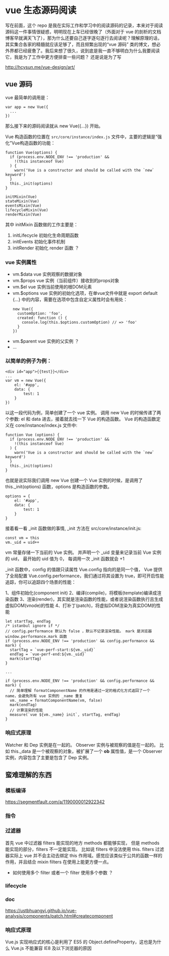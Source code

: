 # vue 生态源码阅读
写在前面，这个 repo 是我在实际工作和学习中的阅读源码的记录，本来对于阅读源码这一件事情很疑惑，明明现在上车已经很晚了（外面对于 vue 的剖析的文档博客早就满天飞了），那为什么还要自己逐字逐句逐行去阅读呢？理解原理的话，其实集合各家的精髓就应该足够了，而且频繁出现的“vue 源码” 类的博文，想必外界都已经疲惫了。我后来想了很久，说到底是我一直不够明白为什么我要阅读它，我是为了工作中更方便排查一些问题？ 还是说是为了写

http://hcysun.me/vue-design/art/

## vue 源码

vue 最简单的调用是：
```
var app = new Vue({
  ...
})
```

那么接下来的源码阅读就从 new Vue({...}) 开始。

Vue 构造函数的位置在 `src/core/instance/index.js` 文件中，主要的逻辑是“强化”Vue构造函数的功能：
```
function Vue(options) {
  if (process.env.NODE_ENV !== 'production' &&
    !(this instanceof Vue)
  ) {
    warn('Vue is a constructor and should be called with the `new` keyword')
  }
  this._init(options)
}

initMixin(Vue)
stateMixin(Vue)
eventsMixin(Vue)
lifecycleMixin(Vue)
renderMixin(Vue)
```

其中 initMixin 函数做的工作主要是：
1. initLifecycle 初始化生命周期函数
2. initEvents 初始化事件机制
3. initRender 初始化 render 函数 ？


### vue 实例属性

- vm.$data  vue 实例观察的数据对象
- vm.$props vue 实例（当前组件）接收到的props对象
- vm.$el vue 实例当前使用的根DOM元素
- vm.$options vue 实例的初始化选项，在单vue文件中就是 export default {...} 中的内容，需要在选项中包含自定义属性时会有用处：
  ```
  new Vue({
    customOption: 'foo',
    created: function () {
      console.log(this.$options.customOption) // => 'foo'
    }
  })
  ```
- vm.$parent vue 实例的父实例 ？
- ...



### 以简单的例子为例：
```
<div id="app">{{test}}</div>
...
var vm = new Vue({
    el: '#app',
    data: {
        test: 1
    }
})
```

以这一段代码为例，简单创建了一个 vue 实例。 调用 new Vue 的时候传递了两个参数: el 和 data 进去，接着就去找一下 Vue 的构造函数。
Vue 的构造函数定义在 core/instance/index.js 文件中:

```
function Vue (options) {
  if (process.env.NODE_ENV !== 'production' &&
    !(this instanceof Vue)
  ) {
    warn('Vue is a constructor and should be called with the `new` keyword')
  }
  this._init(options)
}
```

也就是说实际我们调用 new Vue 创建一个 Vue 实例的时候，是调用了 this._init(options) 函数，options 是构造函数的参数。

```
options = {
    el: '#app',
    data: {
        test: 1
    }
}
```

接着看一看 _init 函数做的事情, _init 方法在 src/core/instance/init.js:

```
const vm = this
vm._uid = uid++
```

vm 常量存储一下当前的 Vue 实例。 并声明一个 _uid 变量来记录当前 Vue 实例的 uid， 最开始的 uid 值为 0， 每调用一次 _init 函数就会 +1

_init 函数中，config 的值跟只读属性 Vue.config 指向的是同一个值， Vue 提供了全局配置 Vue.config.performance，我们通过将其设置为 true，即可开启性能追踪，你可以追踪四个场景的性能：

1、组件初始化(component init)
2、编译(compile)，将模板(template)编译成渲染函数
3、渲染(render)，其实就是渲染函数的性能，或者说渲染函数执行且生成虚拟DOM(vnode)的性能
4、打补丁(patch)，将虚拟DOM渲染为真实DOM的性能

```
let startTag, endTag
/* istanbul ignore if */
// config.performance 默认为 false ，默认不记录渲染性能。 mark 是浏览器 window.performance.mark 函数
if (process.env.NODE_ENV !== 'production' && config.performance && mark) {
  startTag = `vue-perf-start:${vm._uid}`
  endTag = `vue-perf-end:${vm._uid}`
  mark(startTag)
}

...

if (process.env.NODE_ENV !== 'production' && config.performance && mark) {
  // 简单理解 formatComponentName 的作用是通过一定的格式化方式返回了一个 name，会避免所有 vue 实例的 _name 重复
  vm._name = formatComponentName(vm, false)
  mark(endTag)
  // 计算渲染的性能 
  measure(`vue ${vm._name} init`, startTag, endTag)
}

```



### 响应式原理

Watcher 和 Dep 实例是在一起的。 
Observer 实例与被观察的值是在一起的。 比如 this._data 是一个被观察的对象，被扩展了一个 __ob__ 属性值，是一个 Observer 实例，内容包含了主要是包含了 Dep 实例。


## 蛮难理解的东西

### 模板编译
https://segmentfault.com/a/1190000012922342

### 指令


### 过滤器
首先 vue 中过滤器 filters 能实现的地方 methods 都能够实现， 但是 methods 能实现的部分，filters 不一定能实现。 比如说 filters 中没法使用 this. filters 过滤器实际上 vue 并不会主动去绑定 this 作用域。感觉应该类似于公共的函数一样的作用，并且结合 mixin filters 在使用上能更方便一点。

- 如何使用多个 filter 或者一个 filter 使用多个参数 ？

### lifecycle



### doc
https://ustbhuangyi.github.io/vue-analysis/components/patch.html#createcomponent


### 响应式原理
 Vue.js 实现响应式的核心是利用了 ES5 的 Object.defineProperty，这也是为什么 Vue.js 不能兼容 IE8 及以下浏览器的原因